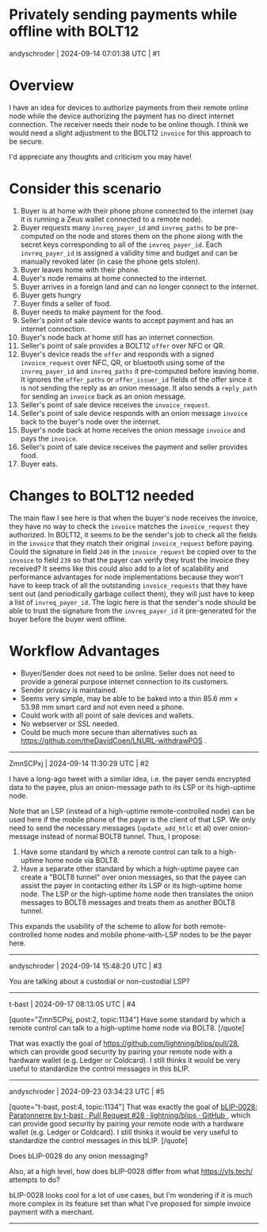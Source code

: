 # Privately sending payments while offline with BOLT12

andyschroder | 2024-09-14 07:01:38 UTC | #1

# Overview

I have an idea for devices to authorize payments from their remote online node while the device authorizing the payment has no direct internet connection. The receiver needs their node to be online though. I think we would need a slight adjustment to the BOLT12 `invoice` for this approach to be secure.

I'd appreciate any thoughts and criticism you may have!

# Consider this scenario

1. Buyer is at home with their phone phone connected to the internet (say it is running a Zeus wallet connected to a remote node).
2. Buyer requests many `invreq_payer_id` and `invreq_paths` to be pre-computed on the node and stores them on the phone along with the secret keys corresponding to all of the `invreq_payer_id`. Each `invreq_payer_id` is assigned a validity time and budget and can be manually revoked later (in case the phone gets stolen).
3. Buyer leaves home with their phone.
4. Buyer's node remains at home connected to the internet.
5. Buyer arrives in a foreign land and can no longer connect to the internet.
6. Buyer gets hungry
7. Buyer finds a seller of food.
8. Buyer needs to make payment for the food.
9. Seller's point of sale device wants to accept payment and has an internet connection.
10. Buyer's node back at home still has an internet connection.
11. Seller's point of sale provides a BOLT12 `offer` over NFC or QR.
12. Buyer's device reads the `offer` and responds with a signed `invoice_request` over NFC, QR, or bluetooth using some of the `invreq_payer_id` and `invreq_paths` it pre-computed before leaving home. It ignores the `offer_paths` or `offer_issuer_id` fields of the offer since it is not sending the reply as an onion message. It also sends a `reply_path` for sending an `invoice` back as an onion message.
13. Seller's point of sale device receives the `invoice_request`.
14. Seller's point of sale device responds with an onion message `invoice` back to the buyer's node over the internet.
15. Buyer's node back at home receives the onion message `invoice` and pays the `invoice`.
16. Seller's point of sale device receives the payment and seller provides food.
17. Buyer eats.


# Changes to BOLT12 needed

The main flaw I see here is that when the buyer's node receives the invoice, they have no way to check the `invoice` matches the `invoice_request` they authorized. In BOLT12, it seems to be the sender's job to check all the fields in the `invoice` that they match their original `invoice_request` before paying. Could the signature in field `240` in the `invoice_request` be copied over to the `invoice` to field `239` so that the payer can verify they trust the invoice they received? It seems like this could also add to a lot of scalability and performance advantages for node implementations because they won't have to keep track of all the outstanding `invoice_requests` that they have sent out (and periodically garbage collect them), they will just have to keep a list of `invreq_payer_id`. The logic here is that the sender's node should be able to trust the signature from the `invreq_payer_id` it pre-generated for the buyer before the buyer went offline.



# Workflow Advantages

- Buyer/Sender does not need to be online. Seller does not need to provide a general purpose internet connection to its customers.
- Sender privacy is maintained.
- Seems very simple, may be able to be baked into a thin 85.6 mm × 53.98 mm smart card and not even need a phone.
- Could work with all point of sale devices and wallets.
- No webserver or SSL needed.
- Could be much more secure than alternatives such as https://github.com/theDavidCoen/LNURL-withdrawPOS .

-------------------------

ZmnSCPxj | 2024-09-14 11:30:29 UTC | #2

I have a long-ago tweet with a similar idea, i.e. the payer sends encrypted data to the payee, plus an onion-message path to its LSP or its high-uptime node.

Note that an LSP (instead of a high-uptime remote-controlled node) can be used here if the mobile phone of the payer is the client of that LSP.  We only need to send the necessary messages (`update_add_htlc` et al) over onion-message instead of normal BOLT8 tunnel.  Thus, I propose:

1. Have some standard by which a remote control can talk to a high-uptime home node via BOLT8.
2. Have a separate other standard by which a high-uptime payee can create a "BOLT8 tunnel" over onion messages, so that the payee can assist the payer in contacting either its LSP or its high-uptime home node.  The LSP or the high-uptime home node then translates the onion messages to BOLT8 messages and treats them as another BOLT8 tunnel.

This expands the usability of the scheme to allow for both remote-controlled home nodes and mobile phone-with-LSP nodes to be the payer here.

-------------------------

andyschroder | 2024-09-14 15:48:20 UTC | #3

You are talking about a custodial or non-custodial LSP?

-------------------------

t-bast | 2024-09-17 08:13:05 UTC | #4

[quote="ZmnSCPxj, post:2, topic:1134"]
Have some standard by which a remote control can talk to a high-uptime home node via BOLT8.
[/quote]

That was exactly the goal of https://github.com/lightning/blips/pull/28, which can provide good security by pairing your remote node with a hardware wallet (e.g. Ledger or Coldcard). I still thinks it would be very useful to standardize the control messages in this bLIP.

-------------------------

andyschroder | 2024-09-23 03:34:23 UTC | #5

[quote="t-bast, post:4, topic:1134"]
That was exactly the goal of [bLIP-0028: Paratonnerre by t-bast · Pull Request #28 · lightning/blips · GitHub ](https://github.com/lightning/blips/pull/28), which can provide good security by pairing your remote node with a hardware wallet (e.g. Ledger or Coldcard). I still thinks it would be very useful to standardize the control messages in this bLIP.
[/quote]

Does bLIP-0028 do any onion messaging?

Also, at a high level, how does bLIP-0028 differ from what https://vls.tech/ attempts to do?

bLIP-0028 looks cool for a lot of use cases, but I'm wondering if it is much more complex in its feature set than what I've proposed for simple invoice payment with a merchant.

-------------------------

